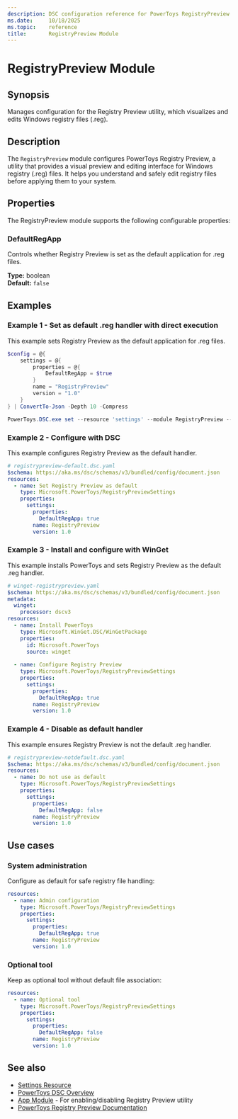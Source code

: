 ```yaml
---
description: DSC configuration reference for PowerToys RegistryPreview module
ms.date:     10/18/2025
ms.topic:    reference
title:       RegistryPreview Module
---
```


# RegistryPreview Module

## Synopsis

Manages configuration for the Registry Preview utility, which visualizes and edits Windows registry files (.reg).

## Description

The `RegistryPreview` module configures PowerToys Registry Preview, a utility that provides a visual preview and editing interface for Windows registry (.reg) files. It helps you understand and safely edit registry files before applying them to your system.

## Properties

The RegistryPreview module supports the following configurable properties:

### DefaultRegApp

Controls whether Registry Preview is set as the default application for .reg files.

**Type:** boolean  
**Default:** `false`

## Examples

### Example 1 - Set as default .reg handler with direct execution

This example sets Registry Preview as the default application for .reg files.

```powershell
$config = @{
    settings = @{
        properties = @{
            DefaultRegApp = $true
        }
        name = "RegistryPreview"
        version = "1.0"
    }
} | ConvertTo-Json -Depth 10 -Compress

PowerToys.DSC.exe set --resource 'settings' --module RegistryPreview --input $config
```

### Example 2 - Configure with DSC

This example configures Registry Preview as the default handler.

```yaml
# registrypreview-default.dsc.yaml
$schema: https://aka.ms/dsc/schemas/v3/bundled/config/document.json
resources:
  - name: Set Registry Preview as default
    type: Microsoft.PowerToys/RegistryPreviewSettings
    properties:
      settings:
        properties:
          DefaultRegApp: true
        name: RegistryPreview
        version: 1.0
```

### Example 3 - Install and configure with WinGet

This example installs PowerToys and sets Registry Preview as the default .reg handler.

```yaml
# winget-registrypreview.yaml
$schema: https://aka.ms/dsc/schemas/v3/bundled/config/document.json
metadata:
  winget:
    processor: dscv3
resources:
  - name: Install PowerToys
    type: Microsoft.WinGet.DSC/WinGetPackage
    properties:
      id: Microsoft.PowerToys
      source: winget
  
  - name: Configure Registry Preview
    type: Microsoft.PowerToys/RegistryPreviewSettings
    properties:
      settings:
        properties:
          DefaultRegApp: true
        name: RegistryPreview
        version: 1.0
```

### Example 4 - Disable as default handler

This example ensures Registry Preview is not the default .reg handler.

```yaml
# registrypreview-notdefault.dsc.yaml
$schema: https://aka.ms/dsc/schemas/v3/bundled/config/document.json
resources:
  - name: Do not use as default
    type: Microsoft.PowerToys/RegistryPreviewSettings
    properties:
      settings:
        properties:
          DefaultRegApp: false
        name: RegistryPreview
        version: 1.0
```

## Use cases

### System administration

Configure as default for safe registry file handling:

```yaml
resources:
  - name: Admin configuration
    type: Microsoft.PowerToys/RegistryPreviewSettings
    properties:
      settings:
        properties:
          DefaultRegApp: true
        name: RegistryPreview
        version: 1.0
```

### Optional tool

Keep as optional tool without default file association:

```yaml
resources:
  - name: Optional tool
    type: Microsoft.PowerToys/RegistryPreviewSettings
    properties:
      settings:
        properties:
          DefaultRegApp: false
        name: RegistryPreview
        version: 1.0
```

## See also

- [Settings Resource][01]
- [PowerToys DSC Overview][02]
- [App Module][03] - For enabling/disabling Registry Preview utility
- [PowerToys Registry Preview Documentation][04]

<!-- Link reference definitions -->
[01]: ../settings-resource.md
[02]: ../overview.md
[03]: ./App.md
[04]: https://learn.microsoft.com/windows/powertoys/registry-preview

